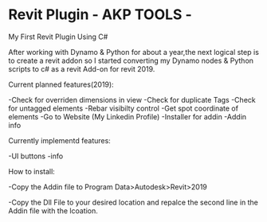 # Revit Plugin - AKP TOOLS -
My First Revit Plugin Using C#

After working with Dynamo & Python for about a year,the next logical step is to create a revit addon so I 
started converting my Dynamo nodes & Python scripts to c# as a revit Add-on for revit 2019.

Current planned features(2019):

-Check for overriden dimensions in view
-Check for duplicate Tags
-Check for untagged elements
-Rebar visibilty control
-Get spot coordinate of elements
-Go to Website (My Linkedin Profile)
-Installer for addin
-Addin info

Currently implementd features:

-UI buttons
-info

How to install:

-Copy the Addin file to Program Data>Autodesk>Revit>2019

-Copy the Dll File to your desired location and repalce the second line in the Addin file with the lcoation.
